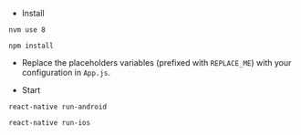 - Install 

`nvm use 8`

`npm install`

- Replace the placeholders variables (prefixed with `REPLACE_ME`) with your configuration in `App.js`.

- Start

`react-native run-android`

 `react-native run-ios`